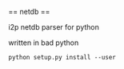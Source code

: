== netdb ==

i2p netdb parser for python

written in bad python


    python setup.py install --user
